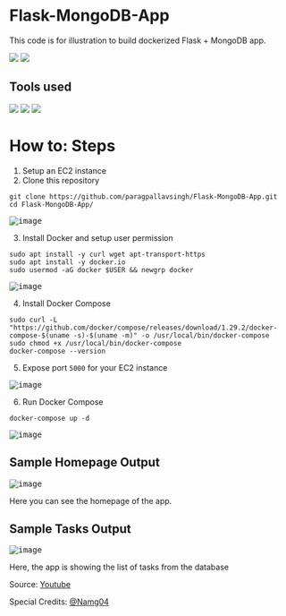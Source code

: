 # Flask-MongoDB-App
This code is for illustration to build dockerized Flask + MongoDB app.

<img src="https://img.shields.io/badge/Parag%20Pallav%20Singh-ED225D?style=for-the-badge&logo=pug&logoColor=C0FFF4"/>
<img src="https://img.shields.io/badge/Flask Mongo DB App-ffff33?style=for-the-badge&logo=docker"/>

## Tools used
<img src="https://img.shields.io/badge/Flask-000334?logo=flask"/> <img src="https://img.shields.io/badge/MongoDB-ffff33?logo=mongodb"/> <img src="https://img.shields.io/badge/Docker-B25F25?logo=docker"/>

# How to: Steps
1. Setup an EC2 instance
2. Clone this repository
```
git clone https://github.com/paragpallavsingh/Flask-MongoDB-App.git
cd Flask-MongoDB-App/
```
<kbd>![image](https://github.com/paragpallavsingh/Flask-MongoDB-App/assets/40052830/c3db2381-06da-4750-acdf-440f9d1b78d9)</kbd>

3. Install Docker and setup user permission
```
sudo apt install -y curl wget apt-transport-https
sudo apt install -y docker.io
sudo usermod -aG docker $USER && newgrp docker
```
<kbd>![image](https://github.com/paragpallavsingh/Flask-MongoDB-App/assets/40052830/9b363f7d-ef7c-427b-b65c-ae6f5bc5dc2e)</kbd>

4. Install Docker Compose
```
sudo curl -L "https://github.com/docker/compose/releases/download/1.29.2/docker-compose-$(uname -s)-$(uname -m)" -o /usr/local/bin/docker-compose
sudo chmod +x /usr/local/bin/docker-compose
docker-compose --version
```
5. Expose port `5000` for your EC2 instance

<kbd>![image](https://github.com/paragpallavsingh/Flask-MongoDB-App/assets/40052830/38d9135d-054b-444c-b8f2-0f72ce0b996a)</kbd>

6. Run Docker Compose
```
docker-compose up -d
```
<kbd>![image](https://github.com/paragpallavsingh/Flask-MongoDB-App/assets/40052830/cb807547-d43f-440a-9b63-666897737d22)</kbd>

## Sample Homepage Output
<kbd>![image](https://github.com/paragpallavsingh/Flask-MongoDB-App/assets/40052830/14a21035-c987-4901-aa17-3c95530ce39c)</kbd>

Here you can see the homepage of the app.

## Sample Tasks Output
<kbd>![image](https://github.com/paragpallavsingh/Flask-MongoDB-App/assets/40052830/2d1b08ea-835a-4e4d-a9a9-7251ad9c8716)</kbd>

Here, the app is showing the list of tasks from the database

Source: [Youtube](https://youtu.be/RuaKvPq0Fzo)

Special Credits: [@Namg04](https://www.linkedin.com/in/namratakumari04/)
